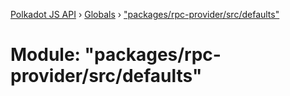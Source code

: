 [Polkadot JS API](../README.md) › [Globals](../globals.md) › ["packages/rpc-provider/src/defaults"](_packages_rpc_provider_src_defaults_.md)

# Module: "packages/rpc-provider/src/defaults"



